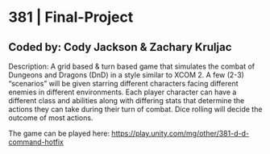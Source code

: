 # 381 | Final-Project
## Coded by: Cody Jackson & Zachary Kruljac
Description: A grid based & turn based game that simulates the combat of Dungeons and Dragons (DnD) in a style similar to XCOM 2. A few (2-3) “scenarios” will be given starring different characters facing different enemies in different environments. Each player character can have a different class and abilities along with differing stats that determine the actions they can take during their turn of combat. Dice rolling will decide the outcome of most actions.

The game can be played here: https://play.unity.com/mg/other/381-d-d-command-hotfix
